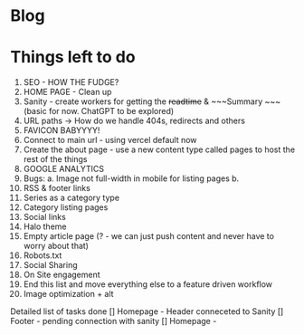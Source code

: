 # Blog 

# Things left to do

1. SEO - HOW THE FUDGE?
2. HOME PAGE - Clean up
3. Sanity - create workers for getting the ~~readtime~~ & ~~~Summary ~~~(basic for now. ChatGPT to be explored)
4. URL paths -> How do we handle 404s, redirects and others
5. FAVICON BABYYYY!
6. Connect to main url - using vercel default now
7. Create the about page - use a new content type called pages to host the rest of the things
8. GOOGLE ANALYTICS
9. Bugs:
    a. Image not full-width in mobile for listing pages
    b. 
10. RSS & footer links
11. Series as a category type
12. Category listing pages
13. Social links
14. Halo theme 
15. Empty article page (? - we can just push content and never have to worry about that)
16. Robots.txt
17. Social Sharing
18. On Site engagement
19. End this list and move everything else to a feature driven workflow
20. Image optimization + alt


Detailed list of tasks done
[] Homepage - Header conneceted to Sanity
[] Footer - pending connection with sanity
[] Homepage - 